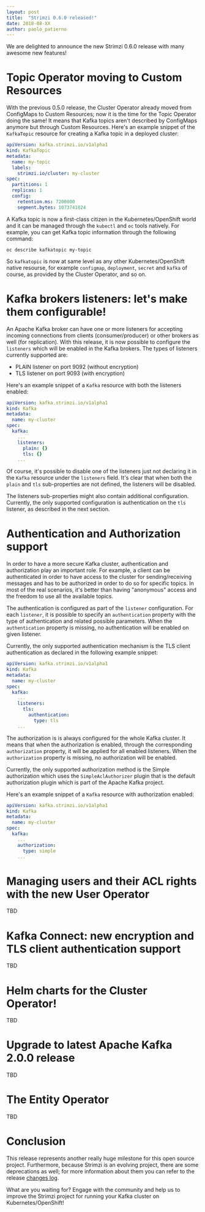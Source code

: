 ```yaml
---
layout: post
title:  "Strimzi 0.6.0 released!"
date: 2018-08-XX
author: paolo_patierno
---
```


We are delighted to announce the new Strimzi 0.6.0 release with many awesome new features!

<!--more-->

# Topic Operator moving to Custom Resources

With the previous 0.5.0 release, the Cluster Operator already moved from ConfigMaps to Custom Resources; now it is the time for the Topic Operator doing the same!
It means that Kafka topics aren't described by ConfigMaps anymore but through Custom Resources.
Here's an example snippet of the `KafkaTopic` resource for creating a Kafka topic in a deployed cluster:

```yaml
apiVersion: kafka.strimzi.io/v1alpha1
kind: KafkaTopic
metadata:
  name: my-topic
  labels:
    strimzi.io/cluster: my-cluster
spec:
  partitions: 1
  replicas: 1
  config:
    retention.ms: 7200000
    segment.bytes: 1073741824
```

A Kafka topic is now a first-class citizen in the Kubernetes/OpenShift world and it can be managed through the `kubectl` and `oc` tools natively.
For example, you can get Kafka topic information through the following command:

```
oc describe kafkatopic my-topic
```

So `kafkatopic` is now at same level as any other Kubernetes/OpenShift native resourse, for example `configmap`, `deployment`, `secret` and `kafka` of course, as provided by the Cluster Operator, and so on.

# Kafka brokers listeners: let's make them configurable!

An Apache Kafka broker can have one or more listeners for accepting incoming connections from clients (consumer/producer) or other brokers as well (for replication). With this release, it is now possible to configure the `listeners` which will be enabled in the Kafka brokers.
The types of listeners currently supported are:

* PLAIN listener on port 9092 (without encryption)
* TLS listener on port 9093 (with encryption)

Here's an example snippet of a `Kafka` resource with both the listeners enabled:

```yaml
apiVersion: kafka.strimzi.io/v1alpha1
kind: Kafka
metadata:
  name: my-cluster
spec:
  kafka:
    ...
    listeners:
      plain: {}
      tls: {}
    ...
```

Of course, it's possible to disable one of the listeners just not declaring it in the `Kafka` resource under the `listeners` field.
It's clear that when both the `plain` and `tls` sub-properties are not defined, the listeners will be disabled.

The listeners sub-properties might also contain additional configuration. Currently, the only supported configuration is authentication on the `tls` listener, as described in the next section.

# Authentication and Authorization support

In order to have a more secure Kafka cluster, authentication and authorization play an important role.
For example, a client can be authenticated in order to have access to the cluster for sending/receiving messages and has to be authorized in order to do so for specific topics.
In most of the real scenarios, it's better than having "anonymous" access and the freedom to use all the available topics.

The authentication is configured as part of the `listener` configuration.
For each `listener`, it is possible to specify an `authentication` property with the type of authentication and related possible parameters.
When the `authentication` property is missing, no authentication will be enabled on given listener.

Currently, the only supported authentication mechanism is the TLS client authentication as declared in the following example snippet:

```yaml
apiVersion: kafka.strimzi.io/v1alpha1
kind: Kafka
metadata:
  name: my-cluster
spec:
  kafka:
    ...
    listeners:
      tls:
        authentication:
          type: tls
    ...
```

The authorization is is always configured for the whole Kafka cluster.
It means that when the authorization is enabled, through the corresponding `authorization` property, it will be applied for all enabled listeners.
When the `authorization` property is missing, no authorization will be enabled.

Currently, the only supported authorization method is the Simple authorization which uses the `SimpleAclAuthorizer` plugin that is the default authorization plugin which is part of the Apache Kafka project.

Here's an example snippet of a `Kafka` resource with authorization enabled:

```yaml
apiVersion: kafka.strimzi.io/v1alpha1
kind: Kafka
metadata:
  name: my-cluster
spec:
  kafka:
    ...
    authorization:
      type: simple
    ...
```

# Managing users and their ACL rights with the new User Operator

TBD

# Kafka Connect: new encryption and TLS client authentication support

TBD

# Helm charts for the Cluster Operator!

TBD

# Upgrade to latest Apache Kafka 2.0.0 release

TBD

# The Entity Operator

TBD

# Conclusion

This release represents another really huge milestone for this open source project.
Furthermore, because Strimzi is an evolving project, there are some deprecations as well; for more information about them you can refer to the release [changes log](https://github.com/strimzi/strimzi/releases/tag/0.5.0).

What are you waiting for? Engage with the community and help us to improve the Strimzi project for running your Kafka cluster on Kubernetes/OpenShift!